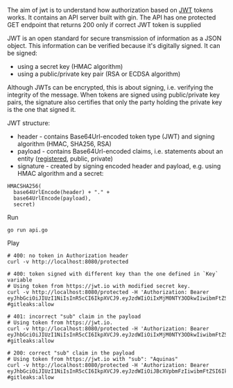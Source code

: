 The aim of jwt is to understand how authorization based on [JWT](https://jwt.io/introduction) tokens works. It contains an API server built with gin. The API has one protected GET endpoint that returns 200 only if correct JWT token is supplied

JWT is an open standard for secure transmission of information as a JSON object. This information can be verified because it's digitally signed. It can be signed:

* using a secret key (HMAC algorithm)
* using a public/private key pair (RSA or ECDSA algorithm)

Although JWTs can be encrypted, this is about signing, i.e. verifying the integrity of the message. When tokens are signed using public/private key pairs, the signature also certifies that only the party holding the private key is the one that signed it.

JWT structure:

* header - contains Base64Url-encoded token type (JWT) and signing algorithm (HMAC, SHA256, RSA)
* payload - contains Base64Url-encoded claims, i.e. statements about an entity ([registered](https://tools.ietf.org/html/rfc7519#section-4.1), public, private)
* signature - created by signing encoded header and payload, e.g. using HMAC algorithm and a secret:

```
HMACSHA256(
  base64UrlEncode(header) + "." +
  base64UrlEncode(payload),
  secret)
```

Run

```
go run api.go
```

Play

```
# 400: no token in Authorization header
curl -v http://localhost:8080/protected

# 400: token signed with different key than the one defined in `Key` variable
# Using token from https://jwt.io with modified secret key.
curl -v http://localhost:8080/protected -H 'Authorization: Bearer eyJhbGciOiJIUzI1NiIsInR5cCI6IkpXVCJ9.eyJzdWIiOiIxMjM0NTY3ODkwIiwibmFtZSI6IkpvaG4gRG9lIiwiaWF0IjoxNTE2MjM5MDIyfQ.sxWNNhU7H0EtNNpwycvDktMxqtLJjR4mHHLwuym0wRs' #gitleaks:allow

# 401: incorrect "sub" claim in the payload
# Using token from https://jwt.io.
curl -v http://localhost:8080/protected -H 'Authorization: Bearer eyJhbGciOiJIUzI1NiIsInR5cCI6IkpXVCJ9.eyJzdWIiOiIxMjM0NTY3ODkwIiwibmFtZSI6IkpvaG4gRG9lIiwiaWF0IjoxNTE2MjM5MDIyfQ.SflKxwRJSMeKKF2QT4fwpMeJf36POk6yJV_adQssw5c' #gitleaks:allow

# 200: correct "sub" claim in the payload
# Using token from https://jwt.io with "sub": "Aquinas"
curl -v http://localhost:8080/protected -H 'Authorization: Bearer eyJhbGciOiJIUzI1NiIsInR5cCI6IkpXVCJ9.eyJzdWIiOiJBcXVpbmFzIiwibmFtZSI6IkpvaG4gRG9lIiwiaWF0IjoxNTE2MjM5MDIyfQ.0_Uqs7hhTP7P_4uTfqQ1AEBvd0cfiRnTEQF2rhtv5aE' #gitleaks:allow
```